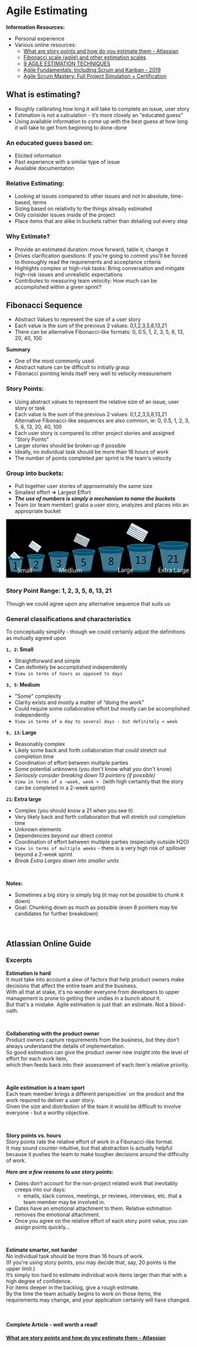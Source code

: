 # Agile Estimating
**Information Resources:**
- Personal experience
- Various online resources:
    - [What are story points and how do you estimate them - Atlassian](https://www.atlassian.com/agile/project-management/estimation)
    - [Fibonacci scale (agile) and other estimation scales](https://en.wikipedia.org/wiki/Fibonacci_scale_(agile))
    - [9 AGILE ESTIMATION TECHNIQUES](https://www.berteig.com/how-to-apply-agile/9-agile-estimation-techniques/)
    -  [Agile Fundamentals: Including Scrum and Kanban - 2019](https://www.udemy.com/course/agile-fundamentals-scrum-kanban-scrumban/#instructor-1)
    - [Agile Scrum Mastery: Full Project Simulation + Certification](https://www.udemy.com/course/agile-scrum-mastery/)

## What is estimating?
- Roughly calibrating how long it will take to complete an issue, user story
- Estimation is not a calculation - it’s more closely an "educated guess"
- Using available information to come up with the best guess at how long it will take to get from beginning to done-done
### An educated guess based on:
- Elicited information
- Past experience with a similar type of issue
- Available documentation

### Relative Estimating:
- Looking at issues compared to other issues and not in absolute, time-based, terms
- Sizing based on relativity to the things already estimated
- Only consider issues inside of the project
- Place items that are  alike in buckets rather than detailing out every step

### Why Estimate?
- Provide an estimated duration: move forward, table it, change it
- Drives clarification questions: If you’re going to commit you’ll be forced to thoroughly read the requirements and acceptance criteria
- Highlights complex or high-risk tasks: Bring conversation and mitigate high-risk issues and unrealistic expectations
- Contributes to measuring team velocity: How much can be accomplished within a given sprint?


## Fibonacci Sequence
- Abstract Values to represent the size of a user story
- Each value is the sum of the previous 2 values:  0,1,2,3,5,8,13,21
- There can be alternative Fibonacci-like formats: 0, 0.5, 1, 2, 3, 5, 8, 13, 20, 40, 100

**Summary**
- One of the most commonly used
- Abstract nature can be difficult to initially grasp
- Fibonacci pointing lends itself very well to velocity measurement

### Story Points:
- Using abstract values to represent the relative size of an issue, user story or task
- Each value is the sum of the previous 2 values: 0,1,2,3,5,8,13,21
  Alternative Fibonacci-like sequences are also common, ie: 0, 0.5, 1, 2, 3, 5, 8, 13, 20, 40, 100
- Each user story is compared to other project stories and assigned “Story Points”
- Larger stories should be broken up if possible
- Ideally, no individual task should be more than 16 hours of work
- The number of points completed per sprint is the team's velocity


### Group into buckets:
- Pull together user stories of approximately the same size
- Smallest effort => Largest Effort
- **_The use of numbers is simply a mechanism to name the buckets_**
- Team (or team member) grabs a user story, analyzes and places into an appropriate bucket


![image.png](image-buckets.png)

### Story Point Range: 1, 2, 3, 5, 8, 13, 21
Though we could agree upon any alternative sequence that suits us

### General classifications and characteristics
To conceptually simplify - though we could certainly adjust the definitions as mutually agreed upon

**`1, 2`: Small**
- Straightforward and simple
- Can definitely be accomplished independently
- `View in terms of hours as opposed to days`

**`3, 5`: Medium**
- "Some" complexity
- Clarity exists and mostly a matter of “doing the work”
- Could require some collaborative effort but mostly can be accomplished independently
- `View in terms of a day to several days - but definitely < week`

**`8, 13`: Large**
- Reasonably complex
- Likely some back and forth collaboration that could stretch out completion time
- Coordination of effort between multiple parties
- Some potential unknowns (you don't know what you don't know)
- _Seriously consider breaking down 13 pointers (if possible)_
- `View in terms of a ~week, week + ` (with high certainty that the story can be completed in a 2-week sprint)


**`21`: Extra large**
- Complex (you should know a 21 when you see it)
- Very likely back and forth collaboration that will stretch out completion time
- Unknown elements
- Dependencies beyond our direct control
- Coordination of effort between multiple parties (especially outside H2O)
- `View in terms of multiple weeks` - there is a very high risk of spillover beyond a 2-week sprint
- _Break Extra Larges down into smaller units_

<br/>

**Notes:**
- Sometimes a big story is simply big (it may not be possible to chunk it down)
- Goal: Chunking down as much as possible (even 8 pointers may be candidates for further breakdown)

<br/>

## Atlassian Online Guide
### Excerpts

**Estimation is hard**<br/>
It must take into account a slew of factors that help product owners make decisions that affect the entire team and the business.<br/>
With all that at stake, it's no wonder everyone from developers to upper management is prone to getting their undies in a bunch about it.<br/>
But that's a mistake. Agile estimation is just that: an estimate. Not a blood-oath.

<br/>

**Collaborating with the product owner**<br/>
Product owners capture requirements from the business, but they don’t always understand the details of implementation.<br/>
So good estimation can give the product owner new insight into the level of effort for each work item,
<br/>which then feeds back into their assessment of each item's relative priority.

<br/>

**Agile estimation is a team sport**<br/>
Each team member brings a different perspective` on the product and the work required to deliver a user story.<br/>
Given the size and distribution of the team it would be difficult to involve everyone - but a worthy objective.

<br/>

**Story points vs. hours**<br/>
Story points rate the relative effort of work in a Fibonacci-like format.<br/>
It may sound counter-intuitive, but that abstraction is actually helpful because it pushes the team to make tougher decisions around the difficulty of work.

**_Here are a few reasons to use story points:_**
- Dates don’t account for the non-project related work that inevitably creeps into our days:
    - emails, slack convos, meetings, pr reviews, interviews, etc. that a team member may be involved in.
- Dates have an emotional attachment to them. Relative estimation removes the emotional attachment.
- Once you agree on the relative effort of each story point value, you can assign points quickly...

<br/>

**Estimate smarter, not harder**<br/>
No individual task should be more than 16 hours of work.<br/>
(If you're using story points, you may decide that, say, 20 points is the upper limit.)<br/>
It’s simply too hard to estimate individual work items larger than that with a high degree of confidence.<br/>
For items deeper in the backlog, give a rough estimate. <br/>
By the time the team actually begins to work on those items, the requirements may change, and your application certainly will have changed.

<br/>


#### Complete Article - well worth a read!
**[What are story points and how do you estimate them - Atlassian](https://www.atlassian.com/agile/project-management/estimation)**
